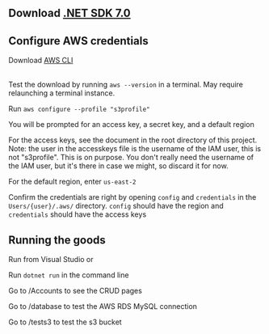 <h2>Download <a href="https://dotnet.microsoft.com/en-us/download/dotnet/7.0">.NET SDK 7.0</a></h2>


<h2>Configure AWS credentials</h2>
Download <a href="https://docs.aws.amazon.com/cli/latest/userguide/getting-started-install.html">AWS CLI</a><br><br>

Test the download by running ``aws --version`` in a terminal. May require relaunching a terminal instance.

Run ``aws configure --profile "s3profile"``

You will be prompted for an access key, a secret key, and a default region

For the access keys, see the document in the root directory of this project. Note: the user in the accesskeys file is the username of the IAM user, this is not "s3profile". This is on purpose. You don't really need the username of the IAM user, but it's there in case we might, so discard it for now.

For the default region, enter ``us-east-2``

Confirm the credentials are right by opening ``config`` and ``credentials`` in the ``Users/{user}/.aws/`` directory. ``config`` should have the region and ``credentials`` should have the access keys

<h2>Running the goods </h2>
Run from Visual Studio or

Run ``dotnet run`` in the command line

Go to /Accounts to see the CRUD pages

Go to /database to test the AWS RDS MySQL connection

Go to /tests3 to test the s3 bucket
